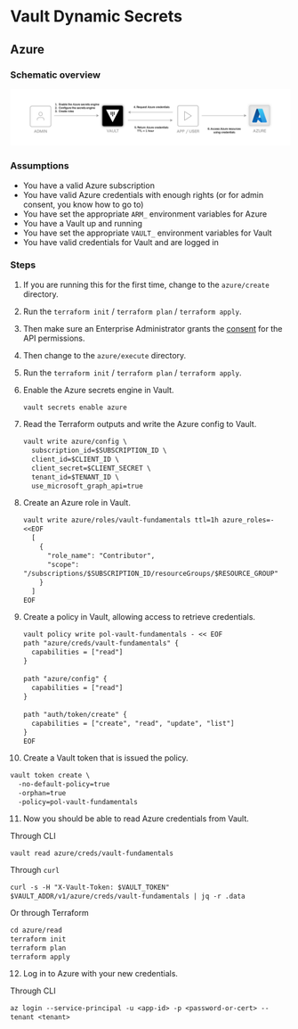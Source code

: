 # Vault Dynamic Secrets

## Azure

### Schematic overview

![Schematic overview Azure](img/schematic-overview-azure.png)

### Assumptions

- You have a valid Azure subscription
- You have valid Azure credentials with enough rights (or for admin consent, you know how to go to)
- You have set the appropriate `ARM_` environment variables for Azure
- You have a Vault up and running
- You have set the appropriate `VAULT_` environment variables for Vault
- You have valid credentials for Vault and are logged in

### Steps

1. If you are running this for the first time, change to the `azure/create` directory.
2. Run the `terraform init` / `terraform plan` / `terraform apply`.
3. Then make sure an Enterprise Administrator grants the [consent](https://learn.microsoft.com/en-us/azure/active-directory/manage-apps/grant-admin-consent?pivots=portal#grant-admin-consent-in-app-registrations) for the API permissions.
4. Then change to the `azure/execute` directory.
5. Run the `terraform init` / `terraform plan` / `terraform apply`.
6. Enable the Azure secrets engine in Vault.

   ```shell
   vault secrets enable azure
   ```

7. Read the Terraform outputs and write the Azure config to Vault.

   ```shell
   vault write azure/config \
     subscription_id=$SUBSCRIPTION_ID \
     client_id=$CLIENT_ID \
     client_secret=$CLIENT_SECRET \
     tenant_id=$TENANT_ID \
     use_microsoft_graph_api=true
   ```

8. Create an Azure role in Vault.

   ```shell
   vault write azure/roles/vault-fundamentals ttl=1h azure_roles=-<<EOF
     [
       {
         "role_name": "Contributor",
         "scope":  "/subscriptions/$SUBSCRIPTION_ID/resourceGroups/$RESOURCE_GROUP"
       }
     ]
   EOF
   ```

9. Create a policy in Vault, allowing access to retrieve credentials.

   ```shell
   vault policy write pol-vault-fundamentals - << EOF
   path "azure/creds/vault-fundamentals" {
     capabilities = ["read"]
   }

   path "azure/config" {
     capabilities = ["read"]
   }

   path "auth/token/create" {
     capabilities = ["create", "read", "update", "list"]
   }
   EOF
   ```

10. Create a Vault token that is issued the policy.

   ```shell
   vault token create \
     -no-default-policy=true
     -orphan=true
     -policy=pol-vault-fundamentals
   ```

11. Now you should be able to read Azure credentials from Vault.

   Through CLI

   ```shell
   vault read azure/creds/vault-fundamentals
   ```

   Through `curl`

   ```shell
   curl -s -H "X-Vault-Token: $VAULT_TOKEN" $VAULT_ADDR/v1/azure/creds/vault-fundamentals | jq -r .data
   ```

   Or through Terraform

   ```shell
   cd azure/read
   terraform init
   terraform plan
   terraform apply
   ```

12. Log in to Azure with your new credentials.

   Through CLI

   ```shell
   az login --service-principal -u <app-id> -p <password-or-cert> --tenant <tenant>
   ```
